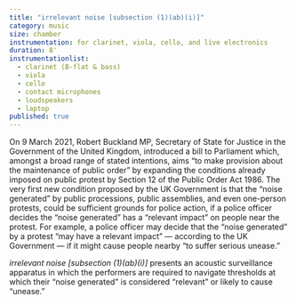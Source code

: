 ```yaml
---
title: "irrelevant noise [subsection (1)(ab)(i)]"
category: music
size: chamber
instrumentation: for clarinet, viola, cello, and live electronics
duration: 8'
instrumentationlist:
  - clarinet (B-flat & bass)
  - viola
  - cello
  - contact microphones
  - loudspeakers
  - laptop
published: true
---
```


On 9 March 2021, Robert Buckland MP, Secretary of State for Justice in the Government of the United Kingdom, introduced a bill to Parliament which, amongst a broad range of stated intentions, aims “to make provision about the maintenance of public order” by expanding the conditions already imposed on public protest by Section 12 of the Public Order Act 1986. The very first new condition proposed by the UK Government is that the “noise generated” by public processions, public assemblies, and even one-person protests, could be sufficient grounds for police action, if a police officer decides the “noise generated” has a “relevant impact” on people near the protest. For example, a police officer may decide that the “noise generated” by a protest “may have a relevant impact” — according to the UK Government — if it might cause people nearby “to suffer serious unease.”

_irrelevant noise [subsection (1)(ab)(i)]_ presents an acoustic surveillance apparatus in which the performers are required to navigate thresholds at which their “noise generated” is considered “relevant” or likely to cause “unease.”
